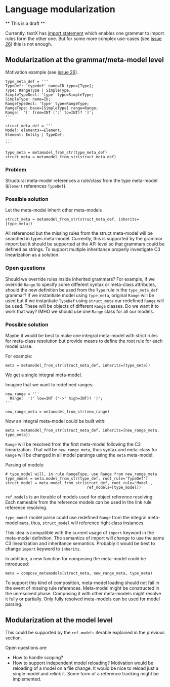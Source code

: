 # Language modularization

** This is a draft **

Currently, textX has [import
statement](http://igordejanovic.net/textX/grammar/#grammar-modularization)
which enables one grammar to import rules form the other one. But for some more
complex use-cases (see [issue 26](https://github.com/textX/textX/issues/26))
this is not enough.


## Modularization at the grammar/meta-model level


Motivation example (see [issue 26](https://github.com/textX/textX/issues/26)).


    type_meta_def = '''
    TypeDef: 'typedef' name=ID type=[Type];
    Type: RangeType | SimpleType;
    SimpleTypeDecl: 'type' type=SimpleType;
    SimpleType: name=ID;
    RangeTypeDecl: 'type' type=RangeType;
    RangeType: base=[SimpleType] range=Range;
    Range:  '[' from=INT (':' to=INT)? ']';
    '''

    struct_meta_def = '''
    Model: elements+=Element;
    Element: Entity | TypeDef;
    ...
    '''

    type_meta = metamodel_from_str(type_meta_def)
    struct_meta = metamodel_from_str(struct_meta_def)


###  Problem

Structural meta-model references a rule/class from the type meta-model
(`Element` references `TypeDef`).


### Possible solution

Let the meta-model inherit other meta-models

    struct_meta = metamodel_from_str(struct_meta_def, inherits=[type_meta])

All referenced but the missing rules from the struct meta-model will be
searched in types meta-model. Currently, this is supported by the
grammar import but it should be supported at the API level so that grammars
could be defined as strings. To support multiple inheritance properly
investigate C3 linearization as a solution.


### Open questions

Should we override rules inside inherited grammars? For example, if we
override `Range` to specify some different syntax or meta-class attributes,
should the new definition be used from the `Type` rule in the `type_meta_def`
grammar?  If we instantiate model using `type_meta`, original `Range` will
be used but if we instantiate `TypeDef` using `struct_meta` our redefined
`Range` will be used. These will be objects of different `Range` classes.
Do we want it to work that way? IMHO we should use one `Range` class for
all our models.


### Possible solution

Maybe it would be best to make one integral meta-model with strict rules
for meta-class resolution but provide means to define the root rule for each
model parse.

For example:
  
    meta = metamodel_from_str(struct_meta_def, inherits=[type_meta])

We get a single integral meta-model. 

Imagine that we want to redefined ranges:

    new_range = '''
      Range:  '(' low=INT ('->' high=INT)? ')';
    '''

    new_range_meta = metamodel_from_str(new_range)

Now an integral meta-model could be built with:

    meta = metamodel_from_str(struct_meta_def, inherits=[new_range_meta, type_meta])


`Range` will be resolved from the first meta-model following the C3
linearization.  That will be `new_range_meta`, thus syntax and meta-class for
`Range` will be changed in all model parsings using the `meta` meta-model.

Parsing of models:

    # type_model will, in rule RangeType, use Range from new_range_meta
    type_model = meta.model_from_str(type_def, root_rule='TypeDef')
    struct_model = meta.model_from_str(struct_def, root_rule='Model',
                                        ref_models=[type_model])

`ref_models` is an iterable of models used for object reference resolving.
Each nameable from the reference models can be used in the link rule reference
resolving.

`type_model` model parse could use redefined `Range` from the integral
meta-model `meta`, thus, `struct_model` will reference right class instances.

This idea is compatible with the current usage of `import` keyword in the
meta-model definition. The semantics of import will change to use the same C3
linearization and inheritance semantics. Probably it would be best to
change `import` keyword to `inherits`.

In addition, a new function for composing the meta-model could be introduced:

    meta = compose_metamodels(struct_meta, new_range_meta, type_meta)

To support this kind of composition, meta-model loading should not fail in the
event of missing rule references. Meta-model might be constructed in the unresolved
phase. Composing it with other meta-models might resolve it fully or
partially. Only fully resolved meta-models can be used for model parsing.


## Modularization at the model level

This could be supported by the `ref_models` iterable explained in the previous
section.

Open questions are:
 - How to handle scoping?
 - How to support independent model reloading? Motivation would be reloading of
   a model on a file change. It would be nice to reload just a single model and
   relink it. Some form of a reference tracking might be implemented.


